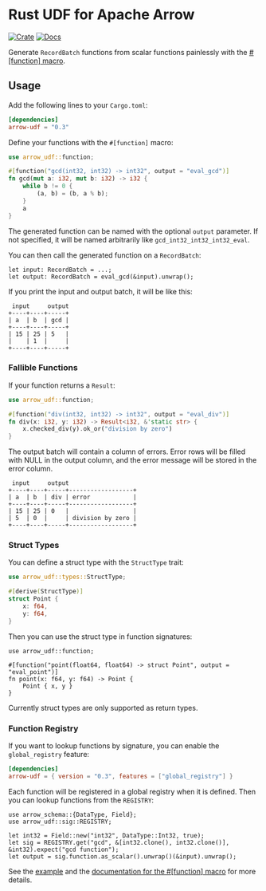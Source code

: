 # Rust UDF for Apache Arrow

[![Crate](https://img.shields.io/crates/v/arrow-udf.svg)](https://crates.io/crates/arrow-udf)
[![Docs](https://docs.rs/arrow-udf/badge.svg)](https://docs.rs/arrow-udf)

Generate `RecordBatch` functions from scalar functions painlessly with the [#[function] macro](https://docs.rs/arrow-udf/latest/arrow_udf/attr.function.html).

## Usage

Add the following lines to your `Cargo.toml`:

```toml
[dependencies]
arrow-udf = "0.3"
```

Define your functions with the `#[function]` macro:

```rust
use arrow_udf::function;

#[function("gcd(int32, int32) -> int32", output = "eval_gcd")]
fn gcd(mut a: i32, mut b: i32) -> i32 {
    while b != 0 {
        (a, b) = (b, a % b);
    }
    a
}
```

The generated function can be named with the optional `output` parameter.
If not specified, it will be named arbitrarily like `gcd_int32_int32_int32_eval`.

You can then call the generated function on a `RecordBatch`:

```rust,ignore
let input: RecordBatch = ...;
let output: RecordBatch = eval_gcd(&input).unwrap();
```

If you print the input and output batch, it will be like this:

```text
 input     output
+----+----+-----+
| a  | b  | gcd |
+----+----+-----+
| 15 | 25 | 5   |
|    | 1  |     |
+----+----+-----+
```

### Fallible Functions

If your function returns a `Result`:

```rust
use arrow_udf::function;

#[function("div(int32, int32) -> int32", output = "eval_div")]
fn div(x: i32, y: i32) -> Result<i32, &'static str> {
    x.checked_div(y).ok_or("division by zero")
}
```

The output batch will contain a column of errors. Error rows will be filled with NULL in the output column,
and the error message will be stored in the error column.

```text
 input     output
+----+----+-----+------------------+
| a  | b  | div | error            |
+----+----+-----+------------------+
| 15 | 25 | 0   |                  |
| 5  | 0  |     | division by zero |
+----+----+-----+------------------+
```

### Struct Types

You can define a struct type with the `StructType` trait:

```rust
use arrow_udf::types::StructType;

#[derive(StructType)]
struct Point {
    x: f64,
    y: f64,
}
```

Then you can use the struct type in function signatures:

```rust,ignore
use arrow_udf::function;

#[function("point(float64, float64) -> struct Point", output = "eval_point")]
fn point(x: f64, y: f64) -> Point {
    Point { x, y }
}
```

Currently struct types are only supported as return types.

### Function Registry

If you want to lookup functions by signature, you can enable the `global_registry` feature:

```toml
[dependencies]
arrow-udf = { version = "0.3", features = ["global_registry"] }
```

Each function will be registered in a global registry when it is defined.
Then you can lookup functions from the `REGISTRY`:

```rust,ignore
use arrow_schema::{DataType, Field};
use arrow_udf::sig::REGISTRY;

let int32 = Field::new("int32", DataType::Int32, true);
let sig = REGISTRY.get("gcd", &[int32.clone(), int32.clone()], &int32).expect("gcd function");
let output = sig.function.as_scalar().unwrap()(&input).unwrap();
```

See the [example](https://github.com/risingwavelabs/arrow-udf/blob/main/arrow-udf/examples/rust.rs) and the [documentation for the #[function] macro](https://docs.rs/arrow-udf/latest/arrow_udf/attr.function.html) for more details.
